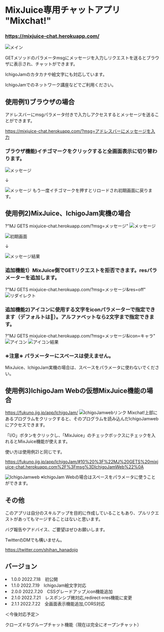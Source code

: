 # MixJuice専用チャットアプリ "Mixchat!"
### https://mixjuice-chat.herokuapp.com/
<img src="https://github.com/shoichi1031da/mixjuice-chat-app/blob/main/document/main.png" alt="メイン" title="main">

GETメソッドのパラメータmsgにメッセージを入力しリクエストを送るとブラウザに表示され、チャットができます。

IchigoJamのカタカナや絵文字にも対応しています。

IchigoJamでのネットワーク講座などでご利用ください。

## 使用例1)ブラウザの場合
アドレスバーにmsgパラメータ付きで入力しアクセスするとメッセージを送ることができます。

https://mixjuice-chat.herokuapp.com/?msg=アドレスバーにメッセージを入力

### ブラウザ機能)イチゴマークをクリックすると全画面表示に切り替わります。
<img src="https://github.com/shoichi1031da/mixjuice-chat-app/blob/main/document/default_screen.png" alt="メッセージ" title="msg">

↓

<img src="https://github.com/shoichi1031da/mixjuice-chat-app/blob/main/document/full_screen.png" alt="メッセージ" title="msg">
もう一度イチゴマークを押すとリロードされ初期画面に戻ります。

## 使用例2)MixJuice、IchigoJam実機の場合
?"MJ GETS mixjuice-chat.herokuapp.com/?msg=メッセージ"
<img src="https://github.com/shoichi1031da/mixjuice-chat-app/blob/main/document/sample1_msg.png" alt="メッセージ" title="msg">

<img src="https://github.com/shoichi1031da/mixjuice-chat-app/blob/main/document/sample0.png" alt="初期画面" title="initial screen">

↓

<img src="https://github.com/shoichi1031da/mixjuice-chat-app/blob/main/document/sample1_msg_result.png" alt="メッセージ結果" title="msg_result">

### 追加機能1）MixJuice側でGETリクエストを拒否できます。resパラメーターを追加します。
?"MJ GETS mixjuice-chat.herokuapp.com/?msg=メッセージ&res=off"
<img src="https://github.com/shoichi1031da/mixjuice-chat-app/blob/main/document/sample2_res.png" alt="リダイレクト" title="redirect">

### 追加機能2)アイコンに使用する文字をiconパラメーターで指定できます（デフォルトは🍓）。アルファベットなら2文字まで指定できます。

?"MJ GETS mixjuice-chat.herokuapp.com/?msg=メッセージ&icon=キャラ"
<img src="https://github.com/shoichi1031da/mixjuice-chat-app/blob/main/document/sample3_icon.png" alt="アイコン" title="icon">
<img src="https://github.com/shoichi1031da/mixjuice-chat-app/blob/main/document/sample3_icon_result.png" alt="アイコン結果" title="icon_result">


### ※注意※ パラメーターにスペースは使えません。
MixJuice、IchigoJam実機の場合は、スペースをパラメータに使わないでください。

## 使用例3)IchigoJam Webの仮想MixJuice機能の場合
https://fukuno.jig.jp/app/IchigoJam/
<img src="https://github.com/shoichi1031da/mixjuice-chat-app/blob/main/document/ichigojam_web.png" alt="IchigoJamwebリンク" title="ichigojam_web">
Mixchat!上部にあるプログラムをクリックすると、そのプログラムを読み込んだIchigoJamwebにアクセスできます。

「I/O」ボタンをクリックし、「MixJuice」のチェックボックスにチェックを入れるとMixJuice機能が使えます。

使い方は使用例2)と同じです。

https://fukuno.jig.jp/app/IchigoJam/#10%20%3F%22MJ%20GETS%20mixjuice-chat.herokuapp.com%2F%3Fmsg%3DIchigoJamWeb%22%0A

<img src="https://github.com/shoichi1031da/mixjuice-chat-app/blob/main/document/sample4_ichigojamweb.png" alt="IchigoJamweb" title="ichigojamweb">
※IchigoJam Webの場合はスペースをパラメータに使うことができます。

## その他
このアプリは自分のスキルアップを目的に作成していることもあり、プルリクエストがあってもマージすることはないと思います。

バグ報告やアドバイス、ご要望はぜひお願いします。

TwitterのDMでも構いません。

https://twitter.com/shihan_hanadojo

## バージョン
<ur>
<li>1.0.0 2022.7.18　初公開</li>
<li>1.1.0 2022.7.19　IchigoJam絵文字対応</li>
<li>2.0.0 2022.7.20　CSSグレードアップ,icon機能追加</li>
<li>2.1.0 2022.7.21　レスポンシブ微対応,redirect→res機能に変更</li>
<li>2.1.1 2022.7.22　全画面表示機能追加,CORS対応</li>
</ur>

＜今後対応予定＞

クローズドなグループチャット機能（現在は完全にオープンチャット）